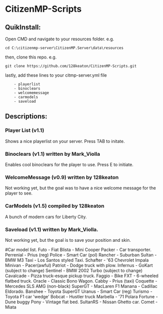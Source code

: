 # CitizenMP-Scripts
## QuikInstall:
Open CMD and navigate to your resources folder. e.g.
```
cd C:\citizenmp-server\CitizenMP.Server\data\resources
```
then, clone this repo. e.g.
```
git clone https://github.com/128keaton/CitizenMP-Scripts.git
```
lastly, add these lines to your citmp-server.yml file
```
    - playerlist
    - binoclears
    - welcomemessage
    - carmodels
    - saveload
```
## Descriptions:

### Player List (v1.1) 
Shows a nice playerlist on your server. Press TAB to initate.

### Binoclears (v1.1) written by Mark_Violla
Enables cool binoclears for the player to use. Press E to initiate.

### WelcomeMessage (v0.9) written by 128keaton
Not working yet, but the goal was to have a nice welcome message for the player to see.

### CarModels (v1.5) compiled by 128keaton
A bunch of modern cars for Liberty City.

### Saveload (v1.1) written by Mark_Violla.
Not working yet, but the goal is to save your position and skin.

#Car model list.
Futo - Fiat
Blista - Mini Cooper
Packer - Car transporter.
Perrenial - Prius (reg)
Police - Smart Car (pol)
Rancher - Suburban
Sultan - BMW M3
Taxi - Los Santos styled Taxi.
Schafter - '63 Chevrolet Impala
Minivan - Pacer(awful)
Patriot - Dodge truck with plow.
Infernus - GoKart (subject to change)
Sentinel - BMW 2002 Turbo (subject to change)
Cavalcade - Pizza truck-esque pickup truck.
Faggio - Bike
FXT - 6-wheeled flatbed truck.
Oracle - Classic Bono Wagon.
Cabby - Prius (taxi)
Coquette - Mercedes SLS AMG (non-black)
SuperGT - MacLaren F1
Manana - Cadillac Eldorado.
Banshee - Toyota SuperGT
Uranus - Smart Car (reg)
Turismo - Toyota F1 car 'wedge'
Bobcat - Hustler truck
Marbella - '71 Polara
Fortune - Dune buggy
Pony - Vintage flat bed.
SultanRS - Nissan Ghetto car.
Comet - Miata


